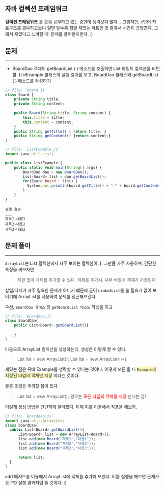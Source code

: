 ## 자바 컬렉션 프레임워크
**컬렉션 프레임워크** 를 요즘 공부하고 있는 중인데 생각보다 많다...
  그렇지만, c언어 자료구조를 공부하고보니 알면 알수록 정말 재밌는 파트인 것 같아서 시간이 금방간다.
  그래서 재밌다고 느껴질 때! 문제를 풀어볼까한다. :)
  
## 문제
___
+ BoardDao 객체의 getBoardList ( ) 메소드를 호출하면 List<Board> 타입의 컬렉션을 리턴함. 
  ListExample 클래스의 실행 결과를 보고, BoardDao 클래스와 getBoardList ( ) 메소드를 작성하기
  
```js
// file: `Board.js`
class Board {
    private String title;
    private String content;
    
    public Board(String title, String content) {
        this.title = title;
        this.content = content;
    }
    public String getTitle() { return title; }
    public String getContent() {return content;}
}
```
```js
// file: `ListExample.js`
import java.util.List;

public class ListExample {
    public static void main(String[] args) {
        BoardDao dao = new BoardDao();
        List<Board> list = dao.getBoardList();
        for(Board board : list) {
          System.out.println(board.getTitle() + "-" + board.getContent());
        }
    }
}
```
```
실행 결과
___
제목1-내용1
제목2-내용2
제목3-내용3
```


  ## 문제 풀이
  ---
  `ArrayList`는 List 컬렉션에서 자주 보이는 컬렉션이다.
  그만큼 자주 사용하며, 간단한 특징을 써보자면

  >제한 없이 객체를 추가할 수 있다.
>객체를 추가시, 내부 배열에 객체가 저장된다
    

  삽입/삭제가 자주 필요한 문제가 아니기 떄문에 굳이 `LinkedList`를 쓸 필요가 없어 보이기에
  ArrayList를 사용하여 문제를 접근해보겠다.

  우선, `BoardDao 클래스` 와 `getBoardList 메소드` 작성을 하고
    
```js
// file: `BoardDao.js`
class BoardDao{
	public List<Board> getBoardList(){
		
	}
}
```
  다음으로 ArrayList 컬렉션을 생성하는데, 생성은 이렇게 할 수 있다.
  > List<Example> list = new ArrayList<Example>();
  > List<Example> list = new ArrayList<>();

  재밌는 점은 뒤에 Example를 생략할 수 있다는 것이다. 
  어떻게 쓰든 둘 다 <span style="color:#2D3748;background-color:#fff5b1;">`Example`에 지정된 타입의 객체만 저장</span> 이라는 것이다.

  물론 조금은 주의할 점이 있다.
  > List list = new ArrayList();
  경우는 <span style="color:red">모든 타입의 객체를 저장</span> 한다는 점!

  
  이렇게 생성 방법을 간단하게 알아봤다. 이제 이를 이용해서 적용을 해보자.

  ```js
// file: `BoardDao.js`
import java.util.ArrayList;
class BoardDao{
	public List<Board> getBoardList(){
		List<Board> list = new ArrayList<Board>();
		list.add(new Board("제목1","내용1"));
		list.add(new Board("제목2","내용2"));
		list.add(new Board("제목3","내용3"));
		
		return list;
	}
}

```

  add 메서드를 이용해서 ArrayList에 객체를 추가해 보았다. 
  이를 실행을 해보면 문제가 요구한 실행 결과처럼 뜰 것이다. :)
